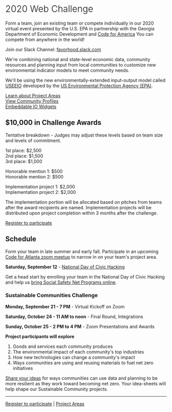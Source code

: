 <!-- MOVED TO Community/Challenge/README.md -->

<h1 style="font-weight:300"><span style="white-space:nowrap">2020 Web Challenge</span></h1>

Form a team, join an existing team or compete individually in our 2020 virtual event presented by the U.S. EPA in partnership with the Georgia Department of Economic Development and <a href="https://www.codeforamerica.org/" target="_parent">Code for America</a> You can compete from anywhere in the world!  

Join our Slack Channel: [favorhood.slack.com](https://favorhood.com/)  

We're combining national and state-level economic data, community resources and planning input from local communities to customize new environmental indicator models to meet&nbsp;community&nbsp;needs.  

We'll be using the new environmentally-extended input-output model called 
<a href="https://cfpub.epa.gov/si/si_public_record_report.cfm?Lab=NRMRL&dirEntryId=336332" target="_blank">USEEIO</a> developed by the <a href="https://www.epa.gov" target="_parent">US Environmental Protection Agency (EPA)</a>. 

<!--
	We're looking for communities, companies and coders to participate in implementing innovative sustainability apps created in partnership with the <a href="https://www.epa.gov" target="_parent">US Environmental Protection Agency (EPA)</a>. 
-->

<!--
Possible projects include updates to Wazimap Census Reporter which is used in Africa and India.  
-->
<a href="../" style="white-space: nowrap;">Learn about Project Areas</a>  
[View Community Profiles](../../localsite/info/)  
[Embeddable IO Widgets](../../io/charts/)  


## $10,000 in Challenge Awards

Tentative breakdown - Judges may adjust these levels based on team size and levels of commitment.  

1st place: $2,500  
2nd place: $1,500  
3rd place: $1,000  

Honorable mention 1: $500  
Honorable mention 2: $500  

Implementation project 1: $2,000  
Implementation project 2: $2,000  

The implementation portion will be allocated based on pitches from teams after the award recipients are named.  Implementation projects will be distributed upon project completion within 3 months after the challenge.  


<a href="registration/">Register to participate</a>  


## Schedule

Form your team in late summer and early fall. 
Participate in an upcoming [Code for Atlanta zoom&nbsp;meetup](https://www.meetup.com/codeforatlanta/) to narrow in on your team's project area.  

<b>Saturday, September 12</b> - <a href="https://www.codeforamerica.org/events/national-day-of-civic-hacking" target="national">National Day of Civic Hacking</a>   

Get a head start by enrolling your team in the National Day of Civic Hacking and help us [bring Social Safety Net Programs online](https://www.codeforamerica.org/features/bringing-social-safety-net-benefits-online/).  

### Sustainable Communities Challenge

<b>Monday, September 21 - 7 PM</b> - Virtual Kickoff on Zoom   

<b>Saturday, October 24 - 11 AM to noon</b> - Final Round, Integrations 

<b>Sunday, October 25 - 2 PM to 4 PM</b> - Zoom Presentations and Awards  

<!--
During the National Day of Civic Hacking on Sept 21, teams will focus on integration with <span style="white-space: nowrap;"><a href="https://discourse.codeforamerica.org/t/index-of-covid-19-projects-in-the-network/715">COVID-19 project frameworks</a>.</span> 
-->

<!--During the Sept 12th Zoom call, we'll present info about the Sustainable Communities Web Challenge. Some teams may opt to start building upon the EPA's industry input-output models and maps at that time.  -->


<b>Project participants will explore</b>
1. Goods and services each community produces    
2. The environmental impact of each community's top industries  
3. How new technologies can change a community's impact  
4. Ways communities are using and reusing materials to fuel net zero initiatives  

<a href="registration/">Share your ideas</a> 
for ways communities can use data and planning to be more resilient as they work toward becoming net zero. <!-- One to three page idea-sheets will be judged in May of 2020. Your input -->Your idea-sheets will help shape our Sustainable Community projects.   

<!--
A panel of judges will use Slack video to deliberate while using a Google Form for calculating scores for the Oct 25 awards.<br><br>
-->



<!--
Get an early start by competing in the DataBricks Hackathon

https://databricks.com/blog/2020/04/22/announcing-spark-ai-summit-hackathon-for-social-good.html?utm_source=databricks&utm_medium=home&utm_campaign=undefined&utm_content=undefined&utm_offer=undefined&utm_keyword=undefined&
-->

---
<a href="registration/">Register to participate</a> | 
<a href="../">Project Areas</a>  